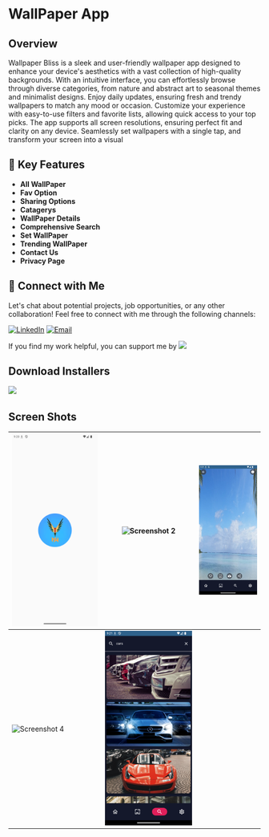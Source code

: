 # WallPaper App


## Overview

Wallpaper Bliss is a sleek and user-friendly wallpaper app designed to enhance your device's aesthetics with a vast collection of high-quality backgrounds. With an intuitive interface, you can effortlessly browse through diverse categories, from nature and abstract art to seasonal themes and minimalist designs. Enjoy daily updates, ensuring fresh and trendy wallpapers to match any mood or occasion. Customize your experience with easy-to-use filters and favorite lists, allowing quick access to your top picks. The app supports all screen resolutions, ensuring perfect fit and clarity on any device. Seamlessly set wallpapers with a single tap, and transform your screen into a visual


## 🚀 Key Features
- **All WallPaper**
- **Fav Option**
- **Sharing Options**
- **Catagerys**
- **WallPaper Details**
- **Comprehensive Search**
- **Set WallPaper**
- **Trending WallPaper**
- **Contact Us**
- **Privacy Page**


## 🤝 Connect with Me
Let's chat about potential projects, job opportunities, or any other collaboration! Feel free to connect with me through the following channels:

[![LinkedIn]([https://img.shields.io/badge/LinkedIn-Connect-blue?style=for-the-badge&logo=linkedin)](https://www.linkedin.com/in/khubaibkhandev](https://www.linkedin.com/in/muhammad-zohaib-imtiaz-dev/))
[![Email](https://img.shields.io/badge/Email-Drop%20a%20Message-red?style=for-the-badge&logo=gmail)](mailto:mzkhan9610@gmail.com)

If you find my work helpful, you can support me by
<a href="https://www.buymeacoffee.com/khubaibkhan"><img src="https://img.buymeacoffee.com/button-api/?text=Buy me a coffee&emoji=&slug=khubaibkhan&button_colour=FFDD00&font_colour=000000&font_family=Cookie&outline_colour=000000&coffee_colour=ffffff" /></a>

## Download Installers
[<img src="https://user-images.githubusercontent.com/114044633/223920025-83687de0-e463-4c5d-8122-e06e4bb7d40c.png" width="200">](https://github.com/KhubaibKhan4/Youtube-Clone-KMP/raw/master/screenshots/youtube-clone-kmp.apk)

## Screen Shots

| ![Screenshot 1](https://github.com/ZohaibKhanDev/Wallpaper_App/blob/master/assesd/1.png) | ![Screenshot 2](https://github.com/ZohaibKhanDev/Wallpaper_App/blob/master/assesd/2.png) | ![Screenshot 3](https://github.com/ZohaibKhanDev/Wallpaper_App/blob/master/assesd/3.png) |
| --- | --- | --- |
| ![Screenshot 4](https://github.com/ZohaibKhanDev/Wallpaper_App/blob/master/assesd/4.png) | ![Screenshot 5](https://github.com/ZohaibKhanDev/Wallpaper_App/blob/master/assesd/5.png) |  | ![Screenshot 4](https://github.com/ZohaibKhanDev/Wallpaper_App/blob/master/assesd/6.png) | ![Screenshot 5](https://github.com/ZohaibKhanDev/Wallpaper_App/blob/master/assesd/7.png) |

